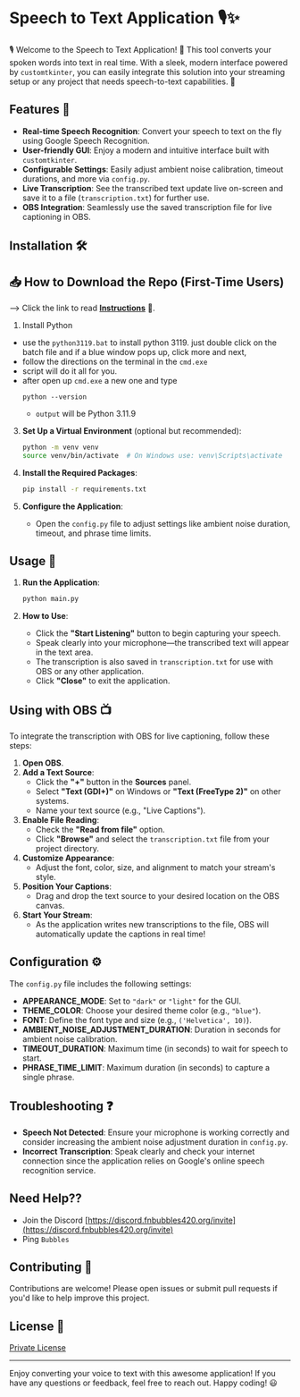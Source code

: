# Speech to Text Application 🎙️✨

🎙️ Welcome to the Speech to Text Application! 📝 This tool converts your spoken words into text in real time. With a sleek, modern interface powered by `customtkinter`, you can easily integrate this solution into your streaming setup or any project that needs speech-to-text capabilities. 🌟

## Features 🚀
- **Real-time Speech Recognition**: Convert your speech to text on the fly using Google Speech Recognition.
- **User-friendly GUI**: Enjoy a modern and intuitive interface built with `customtkinter`.
- **Configurable Settings**: Easily adjust ambient noise calibration, timeout durations, and more via `config.py`.
- **Live Transcription**: See the transcribed text update live on-screen and save it to a file (`transcription.txt`) for further use.
- **OBS Integration**: Seamlessly use the saved transcription file for live captioning in OBS.

## Installation 🛠️

## 📥 How to Download the Repo (First-Time Users)

--> Click the link to read [**Instructions**](https://www.gitprojects.fnbubbles420.org/how-to-download-repos) 📄.

1. Install Python
- use the `python3119.bat` to install python 3119. just double click on the batch file and if a blue window pops up, click more and next,
- follow the directions on the terminal in the `cmd.exe`
- script will do it all for you.
- after open up `cmd.exe` a new one and type
  ```
  python --version
  ```
  - `output` will be Python 3.11.9

3. **Set Up a Virtual Environment** (optional but recommended):
    ```bash
    python -m venv venv
    source venv/bin/activate  # On Windows use: venv\Scripts\activate
    ```

4. **Install the Required Packages**:
    ```bash
    pip install -r requirements.txt
    ```

5. **Configure the Application**:
    - Open the `config.py` file to adjust settings like ambient noise duration, timeout, and phrase time limits.

## Usage 🎤

1. **Run the Application**:
    ```bash
    python main.py
    ```

2. **How to Use**:
    - Click the **"Start Listening"** button to begin capturing your speech.
    - Speak clearly into your microphone—the transcribed text will appear in the text area.
    - The transcription is also saved in `transcription.txt` for use with OBS or any other application.
    - Click **"Close"** to exit the application.

## Using with OBS 📺

To integrate the transcription with OBS for live captioning, follow these steps:

1. **Open OBS**.
2. **Add a Text Source**:
   - Click the **"+"** button in the **Sources** panel.
   - Select **"Text (GDI+)"** on Windows or **"Text (FreeType 2)"** on other systems.
   - Name your text source (e.g., "Live Captions").
3. **Enable File Reading**:
   - Check the **"Read from file"** option.
   - Click **"Browse"** and select the `transcription.txt` file from your project directory.
4. **Customize Appearance**:
   - Adjust the font, color, size, and alignment to match your stream's style.
5. **Position Your Captions**:
   - Drag and drop the text source to your desired location on the OBS canvas.
6. **Start Your Stream**:
   - As the application writes new transcriptions to the file, OBS will automatically update the captions in real time!

## Configuration ⚙️

The `config.py` file includes the following settings:

- **APPEARANCE_MODE**: Set to `"dark"` or `"light"` for the GUI.
- **THEME_COLOR**: Choose your desired theme color (e.g., `"blue"`).
- **FONT**: Define the font type and size (e.g., `('Helvetica', 10)`).
- **AMBIENT_NOISE_ADJUSTMENT_DURATION**: Duration in seconds for ambient noise calibration.
- **TIMEOUT_DURATION**: Maximum time (in seconds) to wait for speech to start.
- **PHRASE_TIME_LIMIT**: Maximum duration (in seconds) to capture a single phrase.

## Troubleshooting ❓

- **Speech Not Detected**: Ensure your microphone is working correctly and consider increasing the ambient noise adjustment duration in `config.py`.
- **Incorrect Transcription**: Speak clearly and check your internet connection since the application relies on Google's online speech recognition service.

## Need Help??
- Join the Discord [https://discord.fnbubbles420.org/invite](https://discord.fnbubbles420.org/invite)
- Ping `Bubbles`

## Contributing 🤝

Contributions are welcome! Please open issues or submit pull requests if you'd like to help improve this project.

## License 📄

[Private License](https://github.com/FNBUBBLES420-ORG/speech-to-text-help-disabled/blob/main/LICENSE.md)

---

Enjoy converting your voice to text with this awesome application! If you have any questions or feedback, feel free to reach out. Happy coding! 😃
